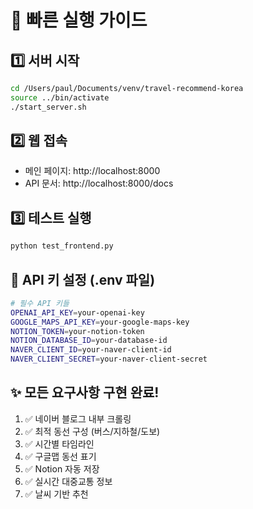 # 🚀 빠른 실행 가이드

## 1️⃣ 서버 시작
```bash
cd /Users/paul/Documents/venv/travel-recommend-korea
source ../bin/activate
./start_server.sh
```

## 2️⃣ 웹 접속
- 메인 페이지: http://localhost:8000
- API 문서: http://localhost:8000/docs

## 3️⃣ 테스트 실행
```bash
python test_frontend.py
```

## 🔑 API 키 설정 (.env 파일)
```bash
# 필수 API 키들
OPENAI_API_KEY=your-openai-key
GOOGLE_MAPS_API_KEY=your-google-maps-key
NOTION_TOKEN=your-notion-token
NOTION_DATABASE_ID=your-database-id
NAVER_CLIENT_ID=your-naver-client-id
NAVER_CLIENT_SECRET=your-naver-client-secret
```

## ✨ 모든 요구사항 구현 완료!
1. ✅ 네이버 블로그 내부 크롤링
2. ✅ 최적 동선 구성 (버스/지하철/도보)
3. ✅ 시간별 타임라인
4. ✅ 구글맵 동선 표기
5. ✅ Notion 자동 저장
6. ✅ 실시간 대중교통 정보
7. ✅ 날씨 기반 추천